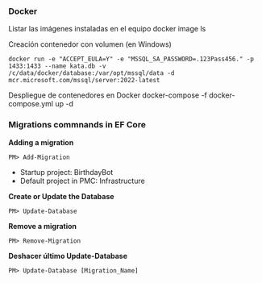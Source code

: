 ### Docker
Listar las imágenes instaladas en el equipo
	docker image ls

Creación contenedor con volumen (en Windows)

	docker run -e "ACCEPT_EULA=Y" -e "MSSQL_SA_PASSWORD=.123Pass456." -p 1433:1433 --name kata.db -v /c/data/docker/database:/var/opt/mssql/data -d mcr.microsoft.com/mssql/server:2022-latest

Despliegue de contenedores en Docker
	docker-compose -f docker-compose.yml up -d




### Migrations commnands in EF Core

**Adding a migration**

```
PM> Add-Migration
```

- Startup project: BirthdayBot
- Default project in PMC: Infrastructure

**Create or Update the Database**

```
PM> Update-Database
```

**Remove a migration**

```
PM> Remove-Migration
```

**Deshacer último Update-Database**

```
PM> Update-Database [Migration_Name]
```
